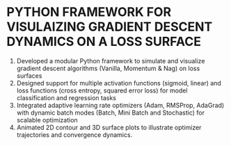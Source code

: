 # PYTHON FRAMEWORK FOR VISULAIZING GRADIENT DESCENT DYNAMICS ON A LOSS SURFACE
 1) Developed a modular Python framework to simulate and visualize gradient descent algorithms (Vanilla,
    Momentum & Nag) on loss surfaces
 2) Designed support for multiple activation functions (sigmoid, linear) and loss functions (cross entropy,
    squared error loss) for model classification and regression tasks
 3) Integrated adaptive learning rate optimizers (Adam, RMSProp, AdaGrad) with dynamic batch modes (Batch,
    Mini Batch and Stochastic) for scalable optimization
 4) Animated 2D contour and 3D surface plots to illustrate optimizer trajectories and convergence dynamics.
